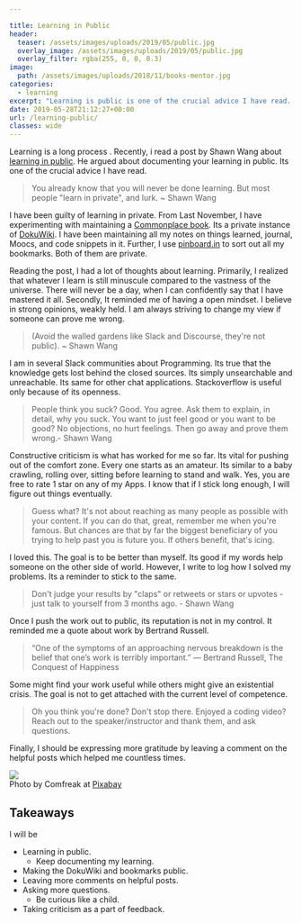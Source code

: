 ```yaml
---

title: Learning in Public
header:
  teaser: /assets/images/uploads/2019/05/public.jpg
  overlay_image: /assets/images/uploads/2019/05/public.jpg
  overlay_filter: rgba(255, 0, 0, 0.3)
image:
  path: /assets/images/uploads/2018/11/books-mentor.jpg
categories:
  - learning
excerpt: "Learning is public is one of the crucial advice I have read..."
date: 2019-05-28T21:12:27+00:00
url: /learning-public/
classes: wide
---
```


Learning is a long process . Recently, i read a post by  Shawn Wang about [learning in public](https://www.swyx.io/writing/learn-in-public/). He argued about documenting your learning in public. Its one of the crucial advice I have read. 

> You already know that you will never be done learning. But most people "learn in private", and lurk. ~ Shawn Wang

I have been guilty of learning in private. From Last November, I have experimenting with maintaining a [Commonplace book](https://en.wikipedia.org/wiki/Commonplace_book). Its a private instance of [DokuWiki](https://www.dokuwiki.org/dokuwiki). I have been maintaining all my notes on things learned, journal, Moocs, and code snippets in it. Further, I use [pinboard.in](https://pinboard.in) to sort out all my bookmarks. Both of them are private. 

Reading the post, I had a lot of thoughts about learning. Primarily, I realized that whatever I learn is still minuscule compared to the vastness of the universe. There will never be a day, when I can confidently say that I have mastered it all. Secondly, It reminded me of having a open mindset. I believe in strong opinions, weakly held. I am always striving to change my view if someone can prove me wrong. 

> (Avoid the walled gardens like Slack and Discourse, they're not public). ~ Shawn Wang

I am in several Slack communities about Programming. Its true that the knowledge gets lost behind the closed sources. Its simply unsearchable and unreachable. Its same for other chat applications. Stackoverflow is useful only because of its openness.


> People think you suck? Good. You agree. Ask them to explain, in detail, why you suck. You want to just feel good or you want to be good? No objections, no hurt feelings. Then go away and prove them wrong.- Shawn Wang

Constructive criticism is what has worked for me so far. Its vital for pushing out of the comfort zone. Every one starts as an amateur. Its similar to a baby crawling, rolling over, sitting before learning to stand and walk. Yes, you are free to rate 1 star on any of my Apps. I know that if I stick long enough, I will figure out things eventually.


> Guess what? It's not about reaching as many people as possible with your content. If you can do that, great, remember me when you're famous. But chances are that by far the biggest beneficiary of you trying to help past you is future you. If others benefit, that's icing. 

I loved this. The goal is to be better than myself. Its good if my words help someone on the other side of world. However, I write to log how I solved my problems. Its a reminder to stick to the same.

> 
> Don't judge your results by "claps" or retweets or stars or upvotes - just talk to yourself from 3 months ago. - Shawn Wang

Once I push the work out to public, its reputation is not in my control.  It reminded me a quote about work by Bertrand Russell. 

> “One of the symptoms of an approaching nervous breakdown is the belief that one’s work is terribly important.” 
― Bertrand Russell, The Conquest of Happiness

Some might find your work useful while others might give an existential crisis. The goal is not to get attached with the current level of competence.

> Oh you think you're done? Don't stop there. Enjoyed a coding video? Reach out to the speaker/instructor and thank them, and ask questions. 
> 

Finally, I should be expressing more gratitude by leaving a comment on the helpful posts which helped me countless times.

![](/assets/images/uploads/2019/05/amateur.jpg)
<br>
Photo by Comfreak at [Pixabay](https://pixabay.com/images/id-2380009/)

## Takeaways


I will be
 - Learning in public.
   - Keep documenting my learning.
 - Making the DokuWiki and bookmarks public.
 - Leaving more comments on helpful posts.
 - Asking more questions.
    - Be curious like a child. 
 - Taking criticism as a part of feedback.
 